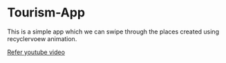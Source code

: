 # Tourism-App

This is a simple app which we can swipe through the places created using recyclervoew animation.

[Refer youtube video](https://youtu.be/7gnBZ_fitdE)
